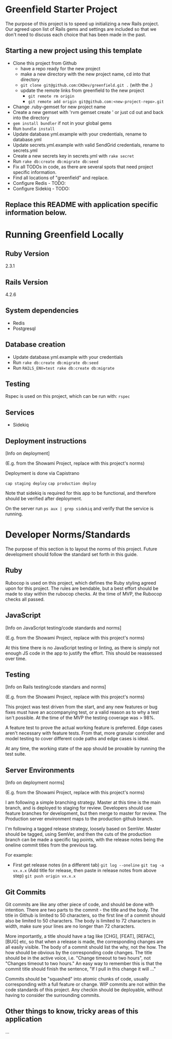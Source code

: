# Greenfield Starter Project

The purpose of this project is to speed up initializing a new Rails
project.  Our agreed upon list of Rails gems and settings are included so
that we don't need to discuss each choice that has been made in the past.

## Starting a new project using this template

* Clone this project from Github
  * have a repo ready for the new project
  * make a new directory with the new project name, cd into that directory
  * `git clone git@github.com:CKDev/greenfield.git .` (with the .)
  * update the remote links from greenfield to the new project
    * `git remote rm origin`
    * `git remote add origin git@github.com:<new-project-repo>.git`
* Change .ruby-gemset for new project name
* Create a new gemset with 'rvm gemset create <project name>' or just cd out and back into the directory
* `gem install bundler` if not in your global gems
* Run `bundle install`
* Update database.yml.example with your credentials, rename to database.yml
* Update secrets.yml.example with valid SendGrid credentials, rename to secrets.yml
* Create a new secrets key in secrets.yml with `rake secret`
* Run `rake db:create db:migrate db:seed`
* Fix all TODOs in code, as there are several spots that need project specific information.
* Find all locations of "greenfield" and replace.
* Configure Redis - TODO:
* Configure Sidekiq - TODO:

## Replace this README with application specific information below.

# Running Greenfield Locally

## Ruby Version
2.3.1

## Rails Version
4.2.6

## System dependencies
* Redis
* Postgresql

## Database creation

* Update database.yml.example with your credentials
* Run `rake db:create db:migrate db:seed`
* Run `RAILS_ENV=test rake db:create db:migrate`

## Testing

Rspec is used on this project, which can be run with: `rspec`

## Services

* Sidekiq

## Deployment instructions

[Info on deployment]

(E.g. from the Showami Project, replace with this project's norms)

Deployment is done via Capistrano

`cap staging deploy`
`cap production deploy`

Note that sidekiq is required for this app to be functional, and therefore should be verified after deployment.

On the server run `ps aux | grep sidekiq` and verify that the service is running.

# Developer Norms/Standards

The purpose of this section is to layout the norms of this project.  Future development should follow the standard set forth in this guide.

## Ruby

Rubocop is used on this project, which defines the Ruby styling agreed upon for this project.  The rules are bendable, but a best effort should be made to stay within the rubocop checks.  At the time of MVP, the Rubocop checks all passed.

## JavaScript

[Info on JavaScript testing/code standards and norms]

(E.g. from the Showami Project, replace with this project's norms)

At this time there is no JavaScript testing or linting, as there is simply not enough JS code in the app to justify the effort. This should be reassessed over time.

## Testing

[Info on Rails testing/code standars and norms]

(E.g. from the Showami Project, replace with this project's norms)

This project was test driven from the start, and any new features or bug fixes must have an accompanying test, or a valid reason as to why a test isn't possible. At the time of the MVP the testing coverage was > 98%.

A feature test to prove the actual working feature is preferred.  Edge cases aren't necessary with feature tests.  From that, more granular controller and model testing to cover different code paths and edge cases is ideal.

At any time, the working state of the app should be provable by running the test suite.

## Server Environments

[Info on deployment norms]

(E.g. from the Showami Project, replace with this project's norms)

I am following a simple branching strategy.  Master at this time is the main branch, and is deployed to staging for review.  Developers should use feature branches for development, but then merge to master for review. The Production server environment maps to the production github branch.

I'm following a tagged release strategy, loosely based on SemVer.  Master should be tagged, using SemVer, and then the cuts of the production branch can be made a specific tag points, with the release notes being the oneline commit titles from the previous tag.

For example:

* First get release notes (in a different tab)
`git log --oneline`
`git tag -a vx.x.x` (Add title for release, then paste in release notes from above step)
`git push origin vx.x.x`

## Git Commits

Git commits are like any other piece of code, and should be done with intention.  There are two parts to the commit - the
title and the body.  The title in Github is limited to 50 characters, so the first line of a commit should also be limited to 50 characters.  The body is limited to 72 characters in width, make sure your lines are no longer than 72 characters.

More importantly, a title should have a tag like [CHG], [FEAT], [REFAC], [BUG] etc, so that when a release is made, the corresponding changes are all easily visible.  The body of a commit should list the why, not the how.  The how should be obvious by the corresponding code changes.  The title should be in the active voice, i.e. "Change timeout to two hours", not "Changes timeout to two hours."  An easy way to remember this is that the commit title should finish the sentence, "If I pull in this change it will ..."

Commits should be "squashed" into atomic chunks of code, usually corresponding with a full feature or change.  WIP commits are not within the code standards of this project.  Any checkin should be deployable, without having to consider the surrounding commits.

## Other things to know, tricky areas of this application

...


